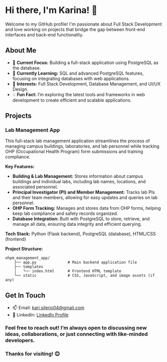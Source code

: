 # Hi there, I'm Karina! 👋
Welcome to my GitHub profile! I'm passionate about Full Stack Development and love working on projects that bridge the gap between front-end interfaces and back-end functionality.

## About Me
- 🔭 **Current Focus:** Building a full-stack application using PostgreSQL as the database.
- 🌱 **Currently Learning:** SQL and advanced PostgreSQL features, focusing on integrating databases with web applications.
- 👀 **Interests:** Full Stack Development, Database Management, and UI/UX Design.
- 💡 **Fun Fact:** I’m exploring the latest tools and frameworks in web development to create efficient and scalable applications.

## Projects

### Lab Management App
This full-stack lab management application streamlines the process of managing campus buildings, laboratories, and lab personnel while tracking OHP (Occupational Health Program) form submissions and training compliance. 

**Key Features:**
- **Building & Lab Management:** Stores information about campus buildings and individual labs, including lab names, locations, and associated personnel.
- **Principal Investigator (PI) and Member Management:** Tracks lab PIs and their team members, allowing for easy updates and queries on lab personnel.
- **OHP Form Tracking:** Manages and stores data from OHP forms, helping keep lab compliance and safety records organized.
- **Database Integration:** Built with PostgreSQL to store, retrieve, and manage all data, ensuring data integrity and efficient querying.
  
**Tech Stack:** Python (Flask backend), PostgreSQL (database), HTML/CSS (frontend)

**Project Structure:**
```plaintext
ohpm_management_app/
    ├── app.py              # Main backend application file
    ├── templates
    │   └── index.html      # Frontend HTML template
    └── static              # CSS, JavaScript, and image assets (if any)
```
## Get In Touch
- 📫 Email: kari.silerio04@gmail.com
- 💼 LinkedIn: [LinkedIn Profile](https://www.linkedin.com/in/klopez26/)

### Feel free to reach out! I’m always open to discussing new ideas, collaborations, or just connecting with like-minded developers.
### Thanks for visiting! 😊
